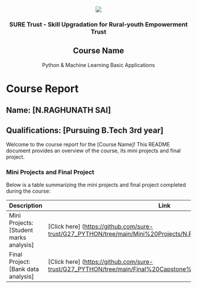 <!-- PROJECT LOGO -->
<br />

<div align="center">
   <img src='https://user-images.githubusercontent.com/73131499/166115643-d3187f47-d38f-41b2-ae42-5ecbbc60de14.png' />


<h3 align="center">SURE Trust - Skill Upgradation for Rural-youth Empowerment Trust</h3>
  <h2> Course Name </h2> Python & Machine Learning Basic Applications
</div>

# Course Report

## Name: [N.RAGHUNATH SAI]

## Qualifications: [Pursuing B.Tech 3rd year]

Welcome to the course report for the [Course Name]! This README document provides an overview of the course, its mini projects and final project.

### Mini Projects and Final Project

Below is a table summarizing the mini projects and final project completed during the course:

| Description                               | Link                                    |
|-------------------------------------------|-----------------------------------------|
| Mini Projects: [Student marks analysis]     | [Click here] (https://github.com/sure-trust/G27_PYTHON/tree/main/Mini%20Projects/N.Raghunath%20Sai)                         |
| Final Project: [Bank data analysis]     | [Click here]  (https://github.com/sure-trust/G27_PYTHON/tree/main/Final%20Capstone%20Project/N.Raghunath%20Sai)                       |